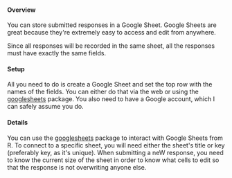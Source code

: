 #### Overview

You can store submitted responses in a Google Sheet. Google Sheets are great because they're extremely easy to access and edit from anywhere.

Since all responses will be recorded in the same sheet, all the responses must have exactly the same fields.

#### Setup

All you need to do is create a Google Sheet and set the top row with the names of the fields.  You can either do that via the web or using the [googlesheets](https://github.com/jennybc/googlesheets) package. You also need to have a Google account, which I can safely assume you do.

#### Details

You can use the [googlesheets](https://github.com/jennybc/googlesheets) package to interact with Google Sheets from R. To connect to a specific sheet, you will need either the sheet's title or key (preferably key, as it's unique). When submitting a neW response, you need to know the current size of the sheet in order to know what cells to edit so that the response is not overwriting anyone else.